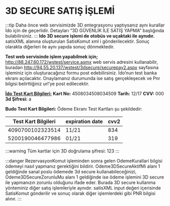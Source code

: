 # 3D SECURE SATIŞ İŞLEMİ

:::tip
Daha önce web servisimizde 3D entegrasyonu yaptıysanız aynı kurallar İdo için de geçerlidir. Detayları “3D GÜVENLİK İLE SATIŞ YAPMA” başlığında bulabilirsiniz.
:::
**Ido 3D secure işlemi de otobüs ve uçaktaki ile aynıdır.** satisXML alanına oluşturulan SatisKomut xml i gönderilecektir. Sonuç olarakta diğerleri ile aynı yapıda sonuç dönmektedir.

**Test web servisinde işlem yapabilmek için;**
http://88.247.60.172/wstest/service.asmx web servis adresini kullanabilir, buradan http://94.55.20.137/wstest/3dsecure/securepay2.aspx sayfasına işleminiz için oluşturacağınız formu post edebilirsiniz. İdo’nun test banka ekranı açılacaktır. Onaylamanız durumunda ise satış gerçekleşecek ve Pnr bilgisi belirttiğiniz url’ye post edilecektir.

**<u>İdo Test Kart Bilgileri:</u>**
**Kart No:** 4508034508034509
**Tarih:** 12/17
**CVV:** 000
**3d Şifresi:** a

**Budo Test Kart Bilgileri:**
Ödeme Ekranı Test Kartları şu şekildedir:

| Test Kart Bilgileri | expiration date | cvv2 |
| ------------------- | --------------- | ---- |
| 4090700102323514    | 11/21           | 834  |
| 5200190046477986    | 01/21           | 319  |

:::warning
Tüm kartlar için 3D doğrulama şifresi: 123
:::

:::danger
RezervasyonKomut işleminden sonra gelen OdemeKurallari bilgisi ödemeyi nasıl yapmanız gerektiğini bildirir. Odeme3DSecureAktifMi alanı 1 geldiğinde sanal poslu ödemede 3d secure kullanabileceğinizi, Odeme3DSecureZorunluMu alanı 1 geldiğinde ise ödeme işlemini 3D secure ile yapmanızın zorunlu olduğunu ifade eder. Burada 3D secure kullanma yönteminiz diğer satış işlemleriyle aynıdır. satisXML input değeri içerisinde SatisKomut gönderilir ve sonuç olarak diğer işlemlerdeki gibi PNR bilgisi alınır.
:::
